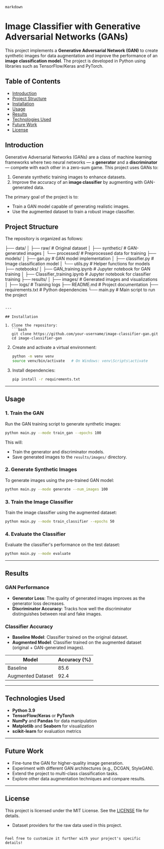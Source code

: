 ```markdown```
# Image Classifier with Generative Adversarial Networks (GANs)

This project implements a **Generative Adversarial Network (GAN)** to create synthetic images for data augmentation and improve the performance of an **image classification model**. The project is developed in Python using libraries such as TensorFlow/Keras and PyTorch.


## Table of Contents
- [Introduction](#introduction)
- [Project Structure](#project-structure)
- [Installation](#installation)
- [Usage](#usage)
- [Results](#results)
- [Technologies Used](#technologies-used)
- [Future Work](#future-work)
- [License](#license)


## Introduction

Generative Adversarial Networks (GANs) are a class of machine learning frameworks where two neural networks — a **generator** and a **discriminator** — compete with each other in a zero-sum game. This project uses GANs to:
1. Generate synthetic training images to enhance datasets.
2. Improve the accuracy of an **image classifier** by augmenting with GAN-generated data.

The primary goal of the project is to:
- Train a GAN model capable of generating realistic images.
- Use the augmented dataset to train a robust image classifier.



## Project Structure

The repository is organized as follows:


├── data/
│   ├── raw/           # Original dataset
│   ├── synthetic/     # GAN-generated images
│   └── processed/     # Preprocessed data for training
├── models/
│   ├── gan.py         # GAN model implementation
│   ├── classifier.py  # Image classification model
│   └── utils.py       # Helper functions for models
├── notebooks/
│   ├── GAN_training.ipynb       # Jupyter notebook for GAN training
│   ├── Classifier_training.ipynb # Jupyter notebook for classifier training
├── results/
│   ├── images/        # Generated images and visualizations
│   ├── logs/          # Training logs
├── README.md          # Project documentation
├── requirements.txt   # Python dependencies
└── main.py            # Main script to run the project
```

---

## Installation

1. Clone the repository:
   ```bash
   git clone https://github.com/your-username/image-classifier-gan.git
   cd image-classifier-gan
   ```

2. Create and activate a virtual environment:
   ```bash
   python -m venv venv
   source venv/bin/activate   # On Windows: venv\Scripts\activate
   ```

3. Install dependencies:
   ```bash
   pip install -r requirements.txt
   ```

---

## Usage

### 1. Train the GAN
Run the GAN training script to generate synthetic images:
```bash
python main.py --mode train_gan --epochs 100
```
This will:
- Train the generator and discriminator models.
- Save generated images to the `results/images/` directory.

### 2. Generate Synthetic Images
To generate images using the pre-trained GAN model:
```bash
python main.py --mode generate --num_images 100
```

### 3. Train the Image Classifier
Train the image classifier using the augmented dataset:
```bash
python main.py --mode train_classifier --epochs 50
```

### 4. Evaluate the Classifier
Evaluate the classifier's performance on the test dataset:
```bash
python main.py --mode evaluate
```

---

## Results

### GAN Performance
- **Generator Loss**: The quality of generated images improves as the generator loss decreases.
- **Discriminator Accuracy**: Tracks how well the discriminator distinguishes between real and fake images.

### Classifier Accuracy
- **Baseline Model**: Classifier trained on the original dataset.
- **Augmented Model**: Classifier trained on the augmented dataset (original + GAN-generated images).

| Model              | Accuracy (%) |
|--------------------|--------------|
| Baseline           | 85.6         |
| Augmented Dataset  | 92.4         |

---

## Technologies Used

- **Python 3.9**
- **TensorFlow/Keras** or **PyTorch**
- **NumPy** and **Pandas** for data manipulation
- **Matplotlib** and **Seaborn** for visualization
- **scikit-learn** for evaluation metrics

---

## Future Work

- Fine-tune the GAN for higher-quality image generation.
- Experiment with different GAN architectures (e.g., DCGAN, StyleGAN).
- Extend the project to multi-class classification tasks.
- Explore other data augmentation techniques and compare results.

---

## License

This project is licensed under the MIT License. See the [LICENSE](LICENSE) file for details.
- Dataset providers for the raw data used in this project.
```

Feel free to customize it further with your project's specific details!
